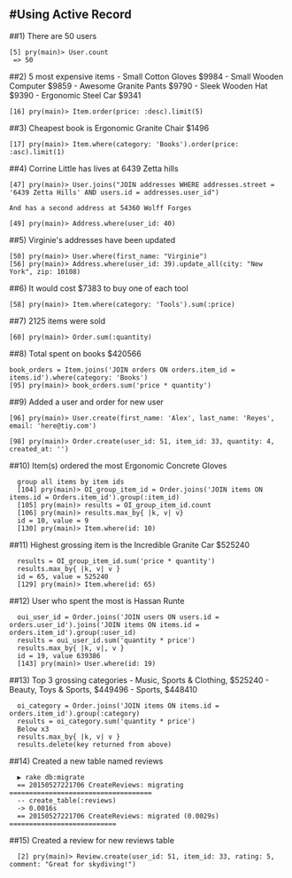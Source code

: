 #Using Active Record
-------------------

##1) There are 50 users

    [5] pry(main)> User.count
     => 50

##2) 5 most expensive items
    - Small Cotton Gloves $9984
    - Small Wooden Computer $9859
    - Awesome Granite Pants $9790
    - Sleek Wooden Hat $9390
    - Ergonomic Steel Car $9341

    [16] pry(main)> Item.order(price: :desc).limit(5)

##3) Cheapest book is Ergonomic Granite Chair $1496

    [17] pry(main)> Item.where(category: 'Books').order(price: :asc).limit(1)

##4) Corrine Little has lives at 6439 Zetta hills

    [47] pry(main)> User.joins("JOIN addresses WHERE addresses.street = '6439 Zetta Hills' AND users.id = addresses.user_id")

    And has a second address at 54360 Wolff Forges

    [49] pry(main)> Address.where(user_id: 40)

##5) Virginie's addresses have been updated

    [50] pry(main)> User.where(first_name: "Virginie")
    [56] pry(main)> Address.where(user_id: 39).update_all(city: "New York", zip: 10108)

##6) It would cost $7383 to buy one of each tool

    [58] pry(main)> Item.where(category: 'Tools').sum(:price)

##7) 2125 items were sold

    [60] pry(main)> Order.sum(:quantity)

##8) Total spent on books $420566

    book_orders = Item.joins('JOIN orders ON orders.item_id = items.id').where(category: 'Books')
    [95] pry(main)> book_orders.sum('price * quantity')

##9) Added a user and order for new user

    [96] pry(main)> User.create(first_name: 'Alex', last_name: 'Reyes', email: 'here@tiy.com')

    [98] pry(main)> Order.create(user_id: 51, item_id: 33, quantity: 4, created_at: '')

##10) Item(s) ordered the most Ergonomic Concrete Gloves

      group all items by item ids
      [104] pry(main)> OI_group_item_id = Order.joins('JOIN items ON items.id = Orders.item_id').group(:item_id)
      [105] pry(main)> results = OI_group_item_id.count
      [106] pry(main)> results.max_by{ |k, v| v}
      id = 10, value = 9
      [130] pry(main)> Item.where(id: 10)


##11) Highest grossing item is the Incredible Granite Car $525240

      results = OI_group_item_id.sum('price * quantity')
      results.max_by{ |k, v| v }
      id = 65, value = 525240
      [129] pry(main)> Item.where(id: 65)

##12) User who spent the most is Hassan Runte

      oui_user_id = Order.joins('JOIN users ON users.id = orders.user_id').joins('JOIN items ON items.id = orders.item_id').group(:user_id)
      results = oui_user_id.sum('quantity * price')
      results.max_by{ |k, v|, v }
      id = 19, value 639386
      [143] pry(main)> User.where(id: 19)

##13) Top 3 grossing categories
      - Music, Sports & Clothing, $525240
      - Beauty, Toys & Sports, $449496
      - Sports, $448410

      oi_category = Order.joins('JOIN items ON items.id = orders.item_id').group(:category)
      results = oi_category.sum('quantity * price')
      Below x3
      results.max_by{ |k, v| v }
      results.delete(key returned from above)

##14) Created a new table named reviews

      ▶ rake db:migrate
      == 20150527221706 CreateReviews: migrating ====================================
      -- create_table(:reviews)
      -> 0.0016s
      == 20150527221706 CreateReviews: migrated (0.0029s) ===========================

##15) Created a review for new reviews table

      [2] pry(main)> Review.create(user_id: 51, item_id: 33, rating: 5, comment: "Great for skydiving!")








